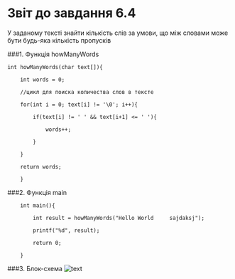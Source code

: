# Звіт до завдання 6.4

У заданому тексті знайти кількість слів за умови, що між словами може бути будь-яка кількість пропусків

###1. Функція howManyWords

	int howManyWords(char text[]){
		
		int words = 0; 

		//цикл для поиска количества слов в тексте
		
		for(int i = 0; text[i] != '\0'; i++){

			if(text[i] != ' ' && text[i+1] <= ' '){

				words++;

			}

		}   

		return words;
			
		}

###2. Функція main

		int main(){
			
			int result = howManyWords("Hello World     sajdaksj");

			printf("%d", result);
			
			return 0;
			
		}

###3. Блок-схема
![text](file:///home/parallels/lab07/md/block-schemes/lab06/fourthEx.png)
